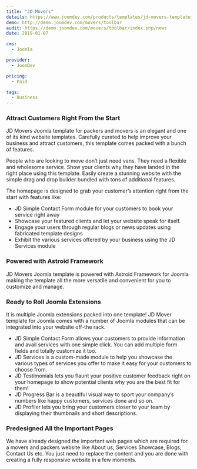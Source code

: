 ```yaml
---
title: "JD Movers"
details: https://www.joomdev.com/products/templates/jd-movers-template
demo: http://demo.joomdev.com/movers/toolbar
audit: https://demo.joomdev.com/movers/toolbar/index.php/news
date: 2019-01-07

cms: 
  - Joomla

provider:
  - JoomDev

pricing:
  - Paid

tags:
  - Business
---
```


### Attract Customers Right From the Start

JD Movers Joomla template for packers and movers is an elegant and one of its kind website templates. Carefully curated to help improve your business and attract customers, this template comes packed with a bunch of features.

People who are looking to move don’t just need vans. They need a flexible and wholesome service. Show your clients why they have landed in the right place using this template. Easily create a stunning website with the simple drag and drop builder bundled with tons of additional features.

The homepage is designed to grab your customer’s attention right from the start with features like:

- JD Simple Contact Form module for your customers to book your service right away
- Showcase your featured clients and let your website speak for itself.
- Engage your users through regular blogs or news updates using fabricated template designs
- Exhibit the various services offered by your business using the JD Services module

### Powered with Astroid Framework

JD Movers Joomla template is powered with Astroid Framework for Joomla making the template all the more versatile and convenient for you to customize and manage.

### Ready to Roll Joomla Extensions

It is multiple Joomla extensions packed into one template! JD Mover template for Joomla comes with a number of Joomla modules that can be integrated into your website off-the rack.

- JD Simple Contact Form allows your customers to provide information and avail services with one simple click. You can add multiple form fields and totally customize it too.
- JD Services is a custom-made module to help you showcase the various types of services you offer to make it easy for your customers to choose from.
- JD Testimonials lets you flaunt your positive customer feedback right on your homepage to show potential clients why you are the best fit for them!
- JD Progress Bar is a beautiful visual way to sport your company’s numbers like happy customers, services done and so on.
- JD Profiler lets you bring your customers closer to your team by displaying their thumbnails and short descriptions.

### Predesigned All the Important Pages

We have already designed the important web pages which are required for a movers and packers website like About us, Services Showcase, Blogs, Contact Us etc. You just need to replace the content and you are done with creating a fully responsive website in a few moments.
